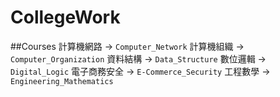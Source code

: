 # CollegeWork

##Courses
計算機網路 -> `Computer_Network`
計算機組織 -> `Computer_Organization`
資料結構 -> `Data_Structure`
數位邏輯 -> `Digital_Logic`
電子商務安全 -> `E-Commerce_Security`
工程數學 -> `Engineering_Mathematics`